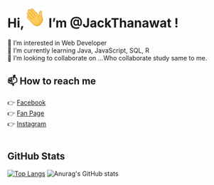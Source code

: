 # Hi,<img src="Hi.gif" height="48" width="48" >  I’m @JackThanawat !
👀 I’m interested in Web Developer <br>
🌱 I’m currently learning Java, JavaScript, SQL, R <br>
💞️ I’m looking to collaborate on ...Who collaborate study same to me. <br>

## 📫 How to reach me 
👉 [Facebook](https://www.facebook.com/tnw.jack/)<br>
👉 [Fan Page](https://www.facebook.com/songpro.online)<br>
👉 [Instagram](https://www.instagram.com/jack.tnw/)<br><br>



## GitHub Stats
[![Top Langs](https://github-readme-stats.vercel.app/api/top-langs/?username=jacktnw&layout=demo&theme=radical)](https://github.com/anuraghazra/github-readme-stats) 
![Anurag's GitHub stats](https://github-readme-stats.vercel.app/api?username=jacktnw&show_icons=true&theme=radical)


<!--


Here are some ideas to get you started:

- 🔭 I’m currently working on ...
- 🌱 I’m currently learning ...
- 👯 I’m looking to collaborate on ...
- 🤔 I’m looking for help with ...
- 💬 Ask me about ...
- 📫 How to reach me: ...
- 😄 Pronouns: ...
- ⚡ Fun fact: ...
-->


